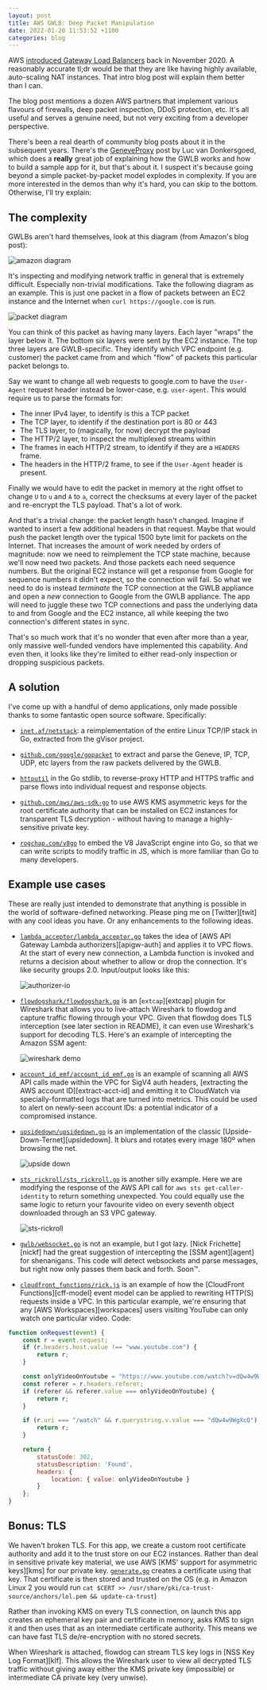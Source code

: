 ```yaml
---
layout: post
title: AWS GWLB: Deep Packet Manipulation
date: 2022-01-20 11:53:52 +1100
categories: blog
---
```


AWS [introduced Gateway Load Balancers][intro-blog] back in November 2020. A
reasonably accurate tl;dr would be that they are like having highly available, 
auto-scaling NAT instances. That intro blog post will explain them better than
I can.

The blog post mentions a dozen AWS partners that implement various flavours of
firewalls, deep packet inspection, DDoS protection, etc. It's all useful and
serves a genuine need, but not very exciting from a developer perspective. 

There's been a real dearth of community blog posts about it in the subsequent 
years. There's the [GeneveProxy][sentia] post by Luc van Donkersgoed, which does
a **really** great job of explaining how the GWLB works and how to build a sample
app for it, but that's about it. I suspect it's because going beyond a simple
packet-by-packet model explodes in complexity. If you are more interested in the
demos than why it's hard, you can skip to the bottom. Otherwise, I'll try explain:

## The complexity

GWLBs aren't hard themselves, look at this diagram (from Amazon's blog post):

![amazon diagram](/assets/2022-01-20-aws-diagram.png)

It's inspecting and modifying network traffic in general that is extremely 
difficult. Especially non-trivial modifications.  Take the following diagram as 
an example. This is just one packet in a flow of packets between an EC2 
instance and the Internet when `curl https://google.com` is run.

![packet diagram](/assets/2022-01-20-geneve-packet-http2.png)

You can think of this packet as having many layers. Each layer "wraps" the
layer below it. The bottom six layers were sent by the EC2 instance. The top
three layers are GWLB-specific. They identify which VPC endpoint (e.g. customer)
the packet came from and which "flow" of packets this particular packet belongs to.

Say we want to change all web requests to google.com to have the `User-Agent`
request header instead be lower-case, e.g. `user-agent`. This would require us to
parse the formats for:

* The inner IPv4 layer, to identify is this a TCP packet
* The TCP layer, to identify if the destination port is 80 or 443
* The TLS layer, to (magically, for now) decrypt the payload
* The HTTP/2 layer, to inspect the multiplexed streams within
* The frames in each HTTP/2 stream, to identify if they are a `HEADERS` frame.
* The headers in the HTTP/2 frame, to see if the `User-Agent` header is present.

Finally we would have to edit the packet in memory at the right offset to change
`U` to `u` and `A` to `a`, correct the checksums at every layer of the packet
and re-encrypt the TLS payload. That's a lot of work.

And that's a trivial change: the packet length hasn't changed. Imagine if
wanted to insert a few additional headers in that request. Maybe that would
push the packet length over the typical 1500 byte limit for packets on the
Internet. That increases the amount of work needed by orders of magnitude: now
we need to reimplement the TCP state machine, because we'll now need two packets.
And those packets each need sequence numbers. But the original EC2 instance will
get a response from Google for sequence numbers it didn't expect, so the
connection will fail. So what we need to do is instead _terminate_ the TCP
connection at the GWLB appliance and open a _new_ connection to Google from the
GWLB appliance. The app will need to juggle these two TCP connections and pass
the underlying data to and from Google and the EC2 instance, all while keeping
the two connection's different states in sync.

That's so much work that it's no wonder that even after more than a year, only 
massive well-funded vendors have  implemented this capability. And even then, it 
looks like they're limited to either read-only inspection or dropping suspicious 
packets.

## A solution

I've come up with a handful of demo applications, only made possible thanks to
some fantastic open source software. Specifically:

* [`inet.af/netstack`](https://pkg.go.dev/inet.af/netstack): a reimplementation
  of the entire Linux TCP/IP stack in Go, extracted from the gVisor project.

* [`github.com/google/gopacket`](https://pkg.go.dev/github.com/google/gopacket)
  to extract and parse the Geneve, IP, TCP, UDP, etc layers from the raw packets
  delivered by the GWLB.

* [`httputil`](https://pkg.go.dev/net/http/httputil) in the Go stdlib, to
  reverse-proxy HTTP and HTTPS traffic and  parse flows into individual request
  and response objects.

* [`github.com/aws/aws-sdk-go`](https://pkg.go.dev/github.com/aws/aws-sdk-go) to
  use AWS KMS asymmetric keys for the root certificate authority that can be
  installed on EC2 instances for transparent TLS decryption - without having to
  manage a highly-sensitive private key.

* [`rogchap.com/v8go`](https://pkg.go.dev/rogchap.com/v8go) to embed the V8
  JavaScript engine into Go, so that we can write scripts to modify traffic
  in JS, which is more familiar than Go to many developers.

## Example use cases

These are really just intended to demonstrate that anything is possible in the
world of software-defined networking. Please ping me on [Twitter][twit] with any
cool ideas you have. Or any enhancements to the following ideas.

* [`lambda_acceptor/lambda_acceptor.go`](https://github.com/aidansteele/flowdog/blob/main/examples/examples/lambda_acceptor/lambda_acceptor.go)
  takes the idea of [AWS API Gateway Lambda authorizers][apigw-auth] and applies
  it to VPC flows. At the start of every new connection, a Lambda function is
  invoked and returns a decision about whether to allow or drop the connection.
  It's like security groups 2.0. Input/output looks like this:

  ![authorizer-io](/assets/2022-01-20-authorizer.png)

* [`flowdogshark/flowdogshark.go`](https://github.com/aidansteele/flowdog/blob/main/examples/examples/flowdogshark/flowdogshark.go) is an
  [`extcap`][extcap] plugin for Wireshark that allows you to live-attach 
  Wireshark to flowdog and capture traffic flowing through your VPC. Given that
  flowdog does TLS interception (see later section in README), it can even use 
  Wireshark's support for decoding TLS. Here's an example of intercepting the
  Amazon SSM agent:

  ![wireshark demo](/assets/2022-01-20-wireshark-demo.png)

* [`account_id_emf/account_id_emf.go`](https://github.com/aidansteele/flowdog/blob/main/examples/examples/account_id_emf/account_id_emf.go)
  is an example of scanning all AWS API calls made within the VPC for SigV4 auth
  headers, [extracting the AWS account ID][extract-acct-id] and emitting it to
  CloudWatch via specially-formatted logs that are turned into metrics. This could
  be used to alert on newly-seen account IDs: a potential indicator of a compromised
  instance.

* [`upsidedown/upsidedown.go`](https://github.com/aidansteele/flowdog/blob/main/examples/examples/upsidedown/upsidedown.go) is an 
  implementation of the classic [Upside-Down-Ternet][upsidedown]. It blurs and 
  rotates every image 180º when browsing the net.

  ![upside down](/assets/2022-01-20-upside-down.png)

* [`sts_rickroll/sts_rickroll.go`](https://github.com/aidansteele/flowdog/blob/main/examples/examples/sts_rickroll/sts_rickroll.go) is
  another silly example. Here we are modifying the response of the AWS API call
  for `aws sts get-caller-identity` to return something unexpected. You could
  equally use the same logic to return your favourite video on every seventh
  object downloaded through an S3 VPC gateway. 

  ![sts-rickroll](/assets/2022-01-20-sts-rickroll.png)

* [`gwlb/websocket.go`](https://github.com/aidansteele/flowdog/blob/main/examples/gwlb/websocket.go) is not an example, but I got lazy.
  [Nick Frichette][nickf] had the great suggestion of intercepting the [SSM agent][agent]
  for shenanigans. This code will detect websockets and parse messages, but right
  now only passes them back and forth. Soon™.

* [`cloudfront_functions/rick.js`](https://github.com/aidansteele/flowdog/blob/main/examples/examples/cloudfront_functions/rick.js) is
  an example of how the [CloudFront Functions][cff-model] event model can be
  applied to rewriting HTTP(S) requests inside a VPC. In this particular example,
  we're ensuring that any [AWS Workspaces][workspaces] users visiting YouTube
  can only watch one particular video. Code:

```javascript
function onRequest(event) {
    const r = event.request;
    if (r.headers.host.value !== "www.youtube.com") {
        return r;
    }

    const onlyVideoOnYoutube = "https://www.youtube.com/watch?v=dQw4w9WgXcQ";
    const referer = r.headers.referer;
    if (referer && referer.value === onlyVideoOnYoutube) {
        return r;
    }

    if (r.uri === "/watch" && r.querystring.v.value === "dQw4w9WgXcQ") {
        return r;
    }

    return {
        statusCode: 302,
        statusDescription: 'Found',
        headers: {
            location: { value: onlyVideoOnYoutube }
        }
    };
}
```

## Bonus: TLS 

We haven't broken TLS. For this app, we create a custom root certificate authority 
and add it to the trust store on our EC2 instances. Rather than deal in sensitive 
private key material, we use  AWS [KMS' support for asymmetric keys][kms] for our 
private key. [`generate.go`](/kmssigner/generate/generate.go) creates a certificate 
using that key. That certificate is then stored and trusted on the OS (e.g. in 
Amazon Linux 2 you would run `cat $CERT >> /usr/share/pki/ca-trust-source/anchors/lol.pem && update-ca-trust`)

Rather than invoking KMS on every TLS connection, on launch this app creates an
ephemeral key pair and certificate in memory, asks KMS to sign it and then uses
that as an intermediate certificate authority. This means we can have fast TLS
de/re-encryption with no stored secrets.

When Wireshark is attached, flowdog can stream TLS key logs in [NSS Key Log Format][klf].
This allows the Wireshark user to view all decrypted TLS traffic without giving
away either the KMS private key (impossible) or intermediate CA private key (very
unwise).

[intro-blog]: https://aws.amazon.com/blogs/aws/introducing-aws-gateway-load-balancer-easy-deployment-scalability-and-high-availability-for-partner-appliances/
[sentia]: https://www.sentiatechblog.com/geneveproxy-an-aws-gateway-load-balancer-reference-application
